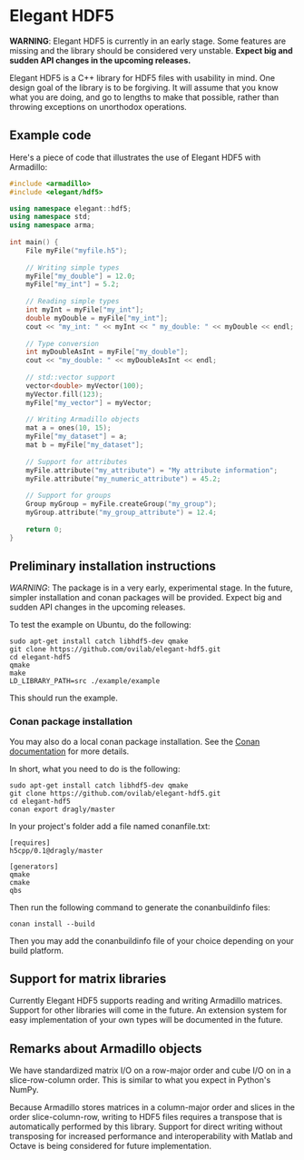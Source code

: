 # Elegant HDF5

**WARNING**: Elegant HDF5 is currently in an early stage. 
Some features are missing and the library should be considered very unstable.
**Expect big and sudden API changes in the upcoming releases.**

Elegant HDF5 is a C++ library for HDF5 files with usability in mind.
One design goal of the library is to be forgiving.
It will assume that you know what you are doing, and go to lengths to make
that possible, rather than throwing exceptions on unorthodox operations.

## Example code

Here's a piece of code that illustrates the use of Elegant HDF5 with Armadillo:

```cpp
#include <armadillo>
#include <elegant/hdf5>

using namespace elegant::hdf5;
using namespace std;
using namespace arma;
 
int main() {
    File myFile("myfile.h5");
    
    // Writing simple types
    myFile["my_double"] = 12.0;
    myFile["my_int"] = 5.2;
    
    // Reading simple types
    int myInt = myFile["my_int"];
    double myDouble = myFile["my_int"];
    cout << "my_int: " << myInt << " my_double: " << myDouble << endl;
    
    // Type conversion
    int myDoubleAsInt = myFile["my_double"];
    cout << "my_double: " << myDoubleAsInt << endl;
    
    // std::vector support
    vector<double> myVector(100);
    myVector.fill(123);
    myFile["my_vector"] = myVector;
    
    // Writing Armadillo objects
    mat a = ones(10, 15);
    myFile["my_dataset"] = a;
    mat b = myFile["my_dataset"];
    
    // Support for attributes
    myFile.attribute("my_attribute") = "My attribute information";
    myFile.attribute("my_numeric_attribute") = 45.2;
    
    // Support for groups
    Group myGroup = myFile.createGroup("my_group");
    myGroup.attribute("my_group_attribute") = 12.4;
    
    return 0;
}
```

## Preliminary installation instructions

*WARNING*: The package is in a very early, experimental stage. 
In the future, simpler installation and conan packages will be provided. 
Expect big and sudden API changes in the upcoming releases.

To test the example on Ubuntu, do the following:

```
sudo apt-get install catch libhdf5-dev qmake
git clone https://github.com/ovilab/elegant-hdf5.git
cd elegant-hdf5
qmake
make
LD_LIBRARY_PATH=src ./example/example
```

This should run the example.

### Conan package installation

You may also do a local conan package installation.
See the [Conan documentation](http://docs.conan.io/en/latest/) for more details.

In short, what you need to do is the following:

```
sudo apt-get install catch libhdf5-dev qmake
git clone https://github.com/ovilab/elegant-hdf5.git
cd elegant-hdf5
conan export dragly/master
```

In your project's folder add a file named conanfile.txt:

```
[requires]
h5cpp/0.1@dragly/master

[generators]
qmake
cmake
qbs
```

Then run the following command to generate the conanbuildinfo files:

```
conan install --build
```

Then you may add the conanbuildinfo file of your choice depending on your build platform.

## Support for matrix libraries

Currently Elegant HDF5 supports reading and writing Armadillo matrices.
Support for other libraries will come in the future.
An extension system for easy implementation of your own types will be
documented in the future.

## Remarks about Armadillo objects

We have standardized matrix I/O on a row-major order and cube I/O on in a
slice-row-column order.
This is similar to what you expect in Python's NumPy.

Because Armadillo stores matrices in a column-major order and slices in the 
order slice-column-row, writing to HDF5 files requires a transpose that
is automatically performed by this library.
Support for direct writing without transposing for increased performance
and interoperability with Matlab and Octave is being considered for future
implementation.
